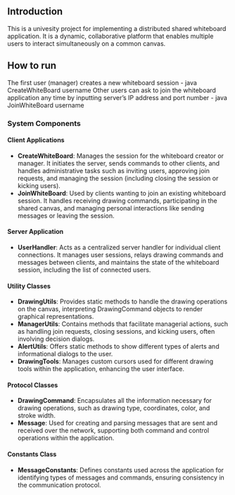 ## Introduction
This is a univesity project for implementing a distributed shared whiteboard application.
It is a dynamic, collaborative platform that enables multiple users to interact simultaneously on a common canvas.

## How to run
The first user (manager) creates a new whiteboard session
    - java CreateWhiteBoard <serverIPAddress> <serverPort> username
Other users can ask to join the whiteboard application any time by inputting server’s IP address and port number
    - java JoinWhiteBoard <serverIPAddress> <serverPort> username


### System Components

#### Client Applications

- **CreateWhiteBoard**: Manages the session for the whiteboard creator or manager. It initiates the server, sends commands to other clients, and handles administrative tasks such as inviting users, approving join requests, and managing the session (including closing the session or kicking users).
- **JoinWhiteBoard**: Used by clients wanting to join an existing whiteboard session. It handles receiving drawing commands, participating in the shared canvas, and managing personal interactions like sending messages or leaving the session.

#### Server Application

- **UserHandler**: Acts as a centralized server handler for individual client connections. It manages user sessions, relays drawing commands and messages between clients, and maintains the state of the whiteboard session, including the list of connected users.

#### Utility Classes

- **DrawingUtils**: Provides static methods to handle the drawing operations on the canvas, interpreting DrawingCommand objects to render graphical representations.
- **ManagerUtils**: Contains methods that facilitate managerial actions, such as handling join requests, closing sessions, and kicking users, often involving decision dialogs.
- **AlertUtils**: Offers static methods to show different types of alerts and informational dialogs to the user.
- **DrawingTools**: Manages custom cursors used for different drawing tools within the application, enhancing the user interface.

#### Protocol Classes

- **DrawingCommand**: Encapsulates all the information necessary for drawing operations, such as drawing type, coordinates, color, and stroke width.
- **Message**: Used for creating and parsing messages that are sent and received over the network, supporting both command and control operations within the application.

#### Constants Class

- **MessageConstants**: Defines constants used across the application for identifying types of messages and commands, ensuring consistency in the communication protocol.
